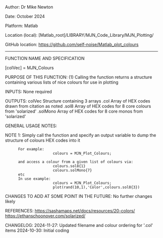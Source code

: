 Author:           Dr Mike Newton

Date:             October 2024

Platform:         Matlab

Location (local): [Matlab_root]/LIBRARY/MJN_Code_Library/MJN_Plotting/

GitHub location:  https://github.com/self-noise/Matlab_plot_colours

-------------------------------------------------
FUNCTION NAME AND SPECIFICATION

  [colVec] = MJN_Colours

PURPOSE OF THIS FUNCTION:
          (1) Calling the function returns a structure containing various lists of nice 
          colours for use in plotting

INPUTS:
          None required

OUTPUTS:
          colVec                      Structure containing 3 arrays
              .col                    Array of HEX codes drawn from citation as noted
              .sol8                   Array of HEX codes for 8 core colours from 'solarized'
              .solMono                Array of HEX codes for 8 core monos from 'solarized'

GENERAL USAGE NOTES:

  NOTE 1: Simply call the function and specify an output variable to dump the structure of 
          colours HEX codes into it
          
          For example:
                          colours = MJN_Plot_Colours;

          and access a colour from a given list of colours via:
                          colours.sol8{1}
                          colours.solMono{7}
          etc
          In use example:
                          colours = MJN_Plot_Colours;
                          plot(rand(10,1),'Color',colours.sol8{3})

CHANGES TO ADD AT SOME POINT IN THE FUTURE:
  No further changes likely

REFERENCES:
  https://sashamaps.net/docs/resources/20-colors/
  https://ethanschoonover.com/solarized/

CHANGELOG:
        2024-11-27: Updated filename and colour ordering for '.col' items
        2024-10-30: Initial coding